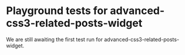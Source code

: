 # Playground tests for advanced-css3-related-posts-widget
We are still awaiting the first test run for advanced-css3-related-posts-widget.
